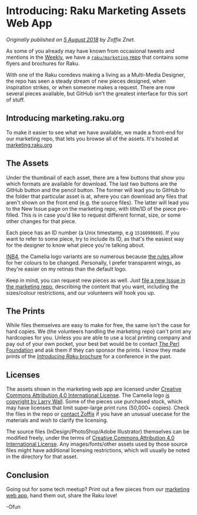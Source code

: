 # Introducing: Raku Marketing Assets Web App
    
*Originally published on [5 August 2018](https://perl6.party//post/Introducing-Perl-6-Marketing-Assets-Web-App) by Zoffix Znet.*

As some of you already may have known from occasional tweets and mentions in the [Weekly](https://rakudoweekly.blog), we have a [`raku/marketing` repo](https://github.com/raku/marketing) that contains some flyers and brochures for Raku.

With one of the Raku coredevs making a living as a Multi-Media Designer, the repo has seen a steady stream of new pieces designed, when inspiration strikes, or when someone makes a request. There are now several pieces available, but GitHub isn't the greatest interface for this sort of stuff.

## Introducing marketing.raku.org

To make it easier to see what we have available, we made a front-end for our marketing repo, that lets you browse all of the assets. It's hosted at [marketing.raku.org](https://marketing.raku.org)

## The Assets

Under the thumbnail of each asset, there are a few buttons that show you which formats are available for download. The last two buttons are the GitHub button and the pencil button. The former will lead you to GitHub to the folder that particular asset is at, where you can download any files that aren't shown on the front end (e.g. the source files). The latter will lead you to the New Issue page on the marketing repo, with title/ID of the piece pre-filled. This is in case you'd like to request different format, size, or some other changes for that piece.

Each piece has an ID number (a Unix timestamp, e.g `1516098660`).  If you want to refer to some piece, try to include its ID, as that's the easiest way for the designer to know what piece you're talking about.

[INB4](https://www.urbandictionary.com/define.php?term=inb4), the Camelia logo variants are so numerous because [the rules ](https://raw.githubusercontent.com/raku/mu/master/misc/camelia.txt) allow for her colours to be changed. Personally, I prefer transparent wings, as they're easier on my retinas than the default logo.

Keep in mind, you can request new pieces as well. Just [file a new Issue in the marketing repo](https://github.com/raku/marketing/issues/new), describing the content that you want, including the sizes/colour restrictions, and our volunteers will hook you up.

## The Prints

While files themselves are easy to make for free, the same isn't the case for hard copies. We (the volunteers handling the marketing repo) can't print any hardcopies for you. Unless you are able to use a local printing company and pay out of your own pocket, your best bet would be to contact [The Perl Foundation](https://www.perlfoundation.org/) and ask them if they can sponsor the prints. I know they made prints of the [*Introducing Raku* brochure](https://marketing.raku.org/id/1516098660/pdf_digital) for a conference in the past.

## Licenses

The assets shown in the marketing web app are licensed under [Creative Commons Attribution 4.0 International License](https://creativecommons.org/licenses/by/4.0/).  The Camelia logo [is copyright by Larry Wall](https://raw.githubusercontent.com/raku/mu/master/misc/camelia.txt). Some of the pieces use purchased stock, which may have licenses that limit super-large print runs (50,000+ copies). Check the files in the repo or [contact Zoffix](https://twitter.com/zoffix) if you have an unusual usecase for the materials and wish to clarify the licensing.

The source files (InDesign/PhotoShop/Adobe Illustrator) themselves can be modified freely, under the terms of [Creative Commons Attribution 4.0 International License](https://creativecommons.org/licenses/by/4.0/). Any images/fonts/other assets used by those source files might have additional licensing restrictions, which will usually be noted in the directory for that asset.

## Conclusion

Going out for some tech meetup? Print out a few pieces from our [marketing web app](https://marketing.raku.org), hand them out, share the Raku love!

-Ofun
